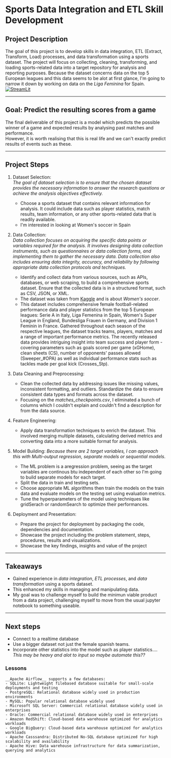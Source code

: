 # Sports Data Integration and ETL Skill Development

## Project Description

The goal of this project is to develop skills in data integration, ETL (Extract, Transform, Load) processes, and data transformation using a sports dataset. The project will focus on collecting, cleaning, transforming, and loading sports-related data into a target repository for analysis and reporting purposes.
Because the dataset concerns data on the top 5 European leagues and this data seems to be alot at first glance, I'm going to narrow it down by working on data on the *Liga Feminina* for Spain.  
[![StreamLit](https://img.shields.io/badge/StreamLitLink-gray)](https://la-liga.streamlit.app/)

---

## Goal: Predict the resulting scores from a game

The final deliverable of this project is a model which predicts the possible winner of a game and expected results by analysing past matches and performance.  
However, it is worth realising that this is real life and we can't exactly predict results of events such as these.

---

## Project Steps

1. Dataset Selection:  
*The goal of dataset selection is to ensure that the chosen dataset provides the necessary information to answer the research questions or achieve the analysis objectives effectively.*
   - Choose a sports dataset that contains relevant information for analysis. It could include data such as player statistics, match results, team information, or any other sports-related data that is readily available.
   - I'm interested in looking at Women's soccer in Spain

2. Data Collection:  
*Data collection focuses on acquiring the specific data points or variables required for the analysis. It involves designing data collection instruments, such as questionnaires or data collection forms, and implementing them to gather the necessary data. Data collection also includes ensuring data integrity, accuracy, and reliability by following appropriate data collection protocols and techniques.*
   - Identify and collect data from various sources, such as APIs, databases, or web scraping, to build a comprehensive sports dataset. Ensure that the collected data is in a structured format, such as CSV, JSON, or XML.
   - The dataset was taken from [Kaggle](https://datasetsearch.research.google.com/search?src=0&query=dataset%20about%20women%27s%20soccer%20in%20spain&docid=L2cvMTFzZGYweGdxOQ%3D%3D) and is about *Women's soccer*.
   - This dataset includes comprehensive female football-related performance data and player statistics from the top 5 European leagues: Serie A in Italy, Liga Femenina in Spain, Women's Super League in England, Bundesliga Frauen in Germany, and Division 1 Feminin in France. Gathered throughout each season of the respective leagues, the dataset tracks teams, players, matches and a range of important performance metrics. The recently released data provides intriguing insight into team success and player form - covering parameters such as goals scored per game (xGHome), clean sheets (CS), number of opponents' passes allowed (Sweeper_#OPA) as well as individual performance stats such as tackles made per goal kick (Crosses_Stp).

3. Data Cleaning and Preprocessing:
   - Clean the collected data by addressing issues like missing values, inconsistent formatting, and outliers. Standardize the data to ensure consistent data types and formats across the dataset.
   - Focusing on the *matches_checkpoints.csv*, I eliminated a bunch of columns which I couldn't explain and couldn't find a description for from the data source.

4. Feature Engineering:
   - Apply data transformation techniques to enrich the dataset. This involved merging multiple datasets, calculating derived metrics and converting data into a more suitable format for analysis.

5. Model Building:
   _Because there are 2 target variables, I can approach this with Multi-output regression, separate models or sequential models_.  
   - The ML problem is a aregression problem, seeing as the target variables are continous btu independent of each other so I'm going to build separate models for each target.
   - Split the data in train and testing sets.
   - Choose appropriate ML algorithms then train the models on the train data and evaluate models on the testing set using evaluation metrics.
   - Tune the hyperparameters of the model using techniques like gridSerach or randomSearch to optimize their performances.

6. Deployment and Presentation:
   - Prepare the project for deployment by packaging the code, dependencies and documentation.
   - Showcase the project including the problem statement, steps, procedures, results and visualizations.
   - Showcase the key findings, insights and value of the project

---

## Takeaways

- Gained experience in *data integration*, *ETL processes*, and *data transformation* using a sports dataset.
- This enhanced my skills in managing and manipulating data.
- My goal was to challenge myself to build the minimun viable product from a data project, challenging myself to move from the usual jupyter notebook to something useable.

---

## Next steps

- Connect to a realtime database
- Use a bigger dataset not just the female spanish teams.
- Incorporate other statistics into the model such as player statistics.... _This may be heavy and alot to input so maybe automate this??_

### Lessons
```
__Apache Airflow__ supports a few databases:
- SQLite: Lightweight filebased database suitable for small-scale deployments and testing
- PostgreSQL: Relational database widely used in production environments
- MySQL: Popular relational database widely used
- Microsoft SQL Server: Commercial relational database widely used in enterprises
- Oracle: Commercial relational database widely used in enterprises
- Amazon RedShift: Cloud-based data warehouse optimized for analytics workloads
- Google BigQuery: Cloud-based data warehouse optimized for analytics workloads
- Apache Casssandra: Distributed No-SQL database optimized for high scalability and availability
- Apache Hive: Data warehouse infrastructure for data summarization, querying and analytics
```